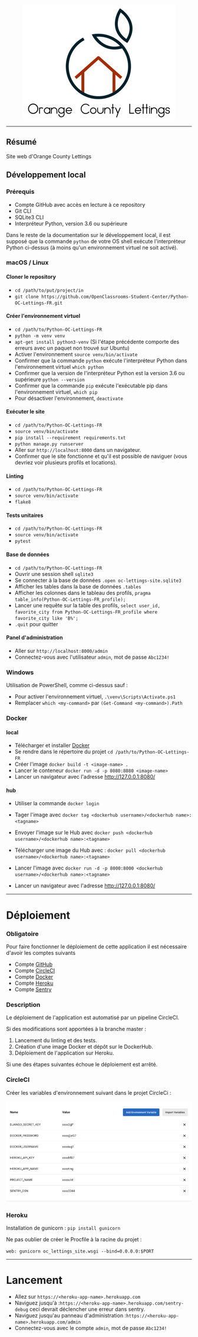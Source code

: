 <p align="center">
  <img src="img/logo.png" alt="logo">
</p>
<hr>


## Résumé

Site web d'Orange County Lettings

## Développement local

### Prérequis

- Compte GitHub avec accès en lecture à ce repository
- Git CLI
- SQLite3 CLI
- Interpréteur Python, version 3.6 ou supérieure

Dans le reste de la documentation sur le développement local, il est supposé que la commande `python` de votre OS shell exécute l'interpréteur Python ci-dessus (à moins qu'un environnement virtuel ne soit activé).

### macOS / Linux

#### Cloner le repository

- `cd /path/to/put/project/in`
- `git clone https://github.com/OpenClassrooms-Student-Center/Python-OC-Lettings-FR.git`

#### Créer l'environnement virtuel

- `cd /path/to/Python-OC-Lettings-FR`
- `python -m venv venv`
- `apt-get install python3-venv` (Si l'étape précédente comporte des erreurs avec un paquet non trouvé sur Ubuntu)
- Activer l'environnement `source venv/bin/activate`
- Confirmer que la commande `python` exécute l'interpréteur Python dans l'environnement virtuel
`which python`
- Confirmer que la version de l'interpréteur Python est la version 3.6 ou supérieure `python --version`
- Confirmer que la commande `pip` exécute l'exécutable pip dans l'environnement virtuel, `which pip`
- Pour désactiver l'environnement, `deactivate`

#### Exécuter le site

- `cd /path/to/Python-OC-Lettings-FR`
- `source venv/bin/activate`
- `pip install --requirement requirements.txt`
- `python manage.py runserver`
- Aller sur `http://localhost:8000` dans un navigateur.
- Confirmer que le site fonctionne et qu'il est possible de naviguer (vous devriez voir plusieurs profils et locations).

#### Linting

- `cd /path/to/Python-OC-Lettings-FR`
- `source venv/bin/activate`
- `flake8`

#### Tests unitaires

- `cd /path/to/Python-OC-Lettings-FR`
- `source venv/bin/activate`
- `pytest`

#### Base de données

- `cd /path/to/Python-OC-Lettings-FR`
- Ouvrir une session shell `sqlite3`
- Se connecter à la base de données `.open oc-lettings-site.sqlite3`
- Afficher les tables dans la base de données `.tables`
- Afficher les colonnes dans le tableau des profils, `pragma table_info(Python-OC-Lettings-FR_profile);`
- Lancer une requête sur la table des profils, `select user_id, favorite_city from
  Python-OC-Lettings-FR_profile where favorite_city like 'B%';`
- `.quit` pour quitter

#### Panel d'administration

- Aller sur `http://localhost:8000/admin`
- Connectez-vous avec l'utilisateur `admin`, mot de passe `Abc1234!`

### Windows

Utilisation de PowerShell, comme ci-dessus sauf :

- Pour activer l'environnement virtuel, `.\venv\Scripts\Activate.ps1` 
- Remplacer `which <my-command>` par `(Get-Command <my-command>).Path`

### Docker

#### local

- Télécharger et installer [Docker](https://docs.docker.com/get-docker/)
- Se rendre dans le répertoire du projet `cd /path/to/Python-OC-Lettings-FR`
- Créer l'image `docker build -t <image-name> .` 
- Lancer le conteneur `docker run -d -p 8080:8080 <image-name>`
- Lancer un navigateur avec l'adresse http://127.0.0.1:8080/

#### hub

- Utiliser la commande `docker login`
- Tager l'image avec `docker tag <dockerhub username>/<dockerhub name>:<tagname>`
- Envoyer l'image sur le Hub avec `docker push <dockerhub username>/<dockerhub name>:<tagname>`

- Télécharger une image du Hub avec : `docker pull <dockerhub username>/<dockerhub name>:<tagname>`
- Lancer l'image avec `docker run -d -p 8000:8000 <dockerhub username>/<dockerhub name>:<tagname>`
- Lancer un navigateur avec l'adresse http://127.0.0.1:8080/

<hr>

# Déploiement

### Obligatoire
Pour faire fonctionner le déploiement de cette application il est nécessaire d'avoir les comptes suivants
- Compte [GitHub](https://github.com/)
- Compte [CircleCI](https://circleci.com) 
- Compte [Docker](https://www.docker.com)
- Compte [Heroku](https://www.heroku.com)
- Compte [Sentry](https://sentry.io/welcome/)

### Description
Le déploiement de l'application est automatisé par un pipeline CircleCI.

Si des modifications sont apportées à la branche master :

1) Lancement du linting et des tests. 
2) Création d'une image Docker et dépôt sur le DockerHub. 
3) Déploiement de l'application sur Heroku.

Si une des étapes suivantes échoue le déploiement est arrêté.

### CircleCI

Créer les variables d'environnement suivant dans le projet CircleCi :

<p align="center">
  <img src="img/env.png" alt="env">
</p>

### Heroku

Installation de gunicorn :
  `pip install gunicorn`

Ne pas oublier de créer le Procfile à la racine du projet : 

`web: gunicorn oc_lettings_site.wsgi --bind=0.0.0.0:$PORT`

<hr>

# Lancement

- Allez sur `https://<heroku-app-name>.herokuapp.com`
- Naviguez jusqu'à :`https://<heroku-app-name>.herokuapp.com/sentry-debug` 
ceci devrait déclencher une erreur dans sentry.
- Naviguez jusqu'au panneau d'administration :`https://<heroku-app-name>.herokuapp.com/admin` 
- Connectez-vous avec le compte `admin`, mot de passe `Abc1234!`
